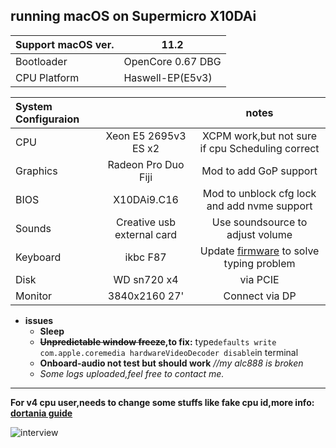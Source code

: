 ## running macOS on Supermicro X10DAi 
|Support macOS ver.|11.2|
|:-|-|
|Bootloader|OpenCore 0.67 DBG|
|CPU Platform|Haswell-EP(E5v3)

|System Configuraion||notes|
|:-|:-:|:-:|
|CPU|Xeon E5 2695v3 ES x2|XCPM work,but not sure if cpu Scheduling correct|
|Graphics|Radeon Pro Duo Fiji |Mod to add GoP support| 
|BIOS|X10DAi9.C16|Mod to unblock cfg lock and add nvme support|
|Sounds|Creative usb external card|Use soundsource to adjust volume|
|Keyboard|ikbc F87|Update [firmware](https://share.weiyun.com/riG5w1hT) to solve typing problem|
|Disk|WD sn720 x4 |via PCIE|added deviceproperties and set to "bulit-in"|
|Monitor|3840x2160 27' |Connect via DP|
* __issues__ 
  * __Sleep__
  * __~~Unpredictable window freeze~~,to fix:__ type`defaults write com.apple.coremedia hardwareVideoDecoder disable`in terminal
  * __Onboard-audio not test but should work__ *//my alc888 is broken*
  * _Some logs uploaded,feel free to contact me._  
*** 
__For v4 cpu user,needs to change some stuffs like fake cpu id,more info: [dortania guide](https://dortania.github.io/OpenCore-Install-Guide/config-HEDT/broadwell-e.html#acpi/)__  


![interview](https://github.com/wmyfelix/X10DAi-hackintosh/blob/main/interview.png?raw=true)

